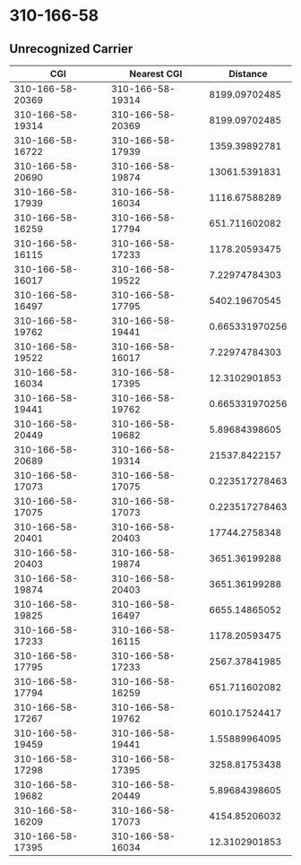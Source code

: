 # 310-166-58
## Unrecognized Carrier


| CGI | Nearest CGI | Distance |
|-----|-------------|----------|
| 310-166-58-20369 | 310-166-58-19314 | 8199.09702485 |
| 310-166-58-19314 | 310-166-58-20369 | 8199.09702485 |
| 310-166-58-16722 | 310-166-58-17939 | 1359.39892781 |
| 310-166-58-20690 | 310-166-58-19874 | 13061.5391831 |
| 310-166-58-17939 | 310-166-58-16034 | 1116.67588289 |
| 310-166-58-16259 | 310-166-58-17794 | 651.711602082 |
| 310-166-58-16115 | 310-166-58-17233 | 1178.20593475 |
| 310-166-58-16017 | 310-166-58-19522 | 7.22974784303 |
| 310-166-58-16497 | 310-166-58-17795 | 5402.19670545 |
| 310-166-58-19762 | 310-166-58-19441 | 0.665331970256 |
| 310-166-58-19522 | 310-166-58-16017 | 7.22974784303 |
| 310-166-58-16034 | 310-166-58-17395 | 12.3102901853 |
| 310-166-58-19441 | 310-166-58-19762 | 0.665331970256 |
| 310-166-58-20449 | 310-166-58-19682 | 5.89684398605 |
| 310-166-58-20689 | 310-166-58-19314 | 21537.8422157 |
| 310-166-58-17073 | 310-166-58-17075 | 0.223517278463 |
| 310-166-58-17075 | 310-166-58-17073 | 0.223517278463 |
| 310-166-58-20401 | 310-166-58-20403 | 17744.2758348 |
| 310-166-58-20403 | 310-166-58-19874 | 3651.36199288 |
| 310-166-58-19874 | 310-166-58-20403 | 3651.36199288 |
| 310-166-58-19825 | 310-166-58-16497 | 6655.14865052 |
| 310-166-58-17233 | 310-166-58-16115 | 1178.20593475 |
| 310-166-58-17795 | 310-166-58-17233 | 2567.37841985 |
| 310-166-58-17794 | 310-166-58-16259 | 651.711602082 |
| 310-166-58-17267 | 310-166-58-19762 | 6010.17524417 |
| 310-166-58-19459 | 310-166-58-19441 | 1.55889964095 |
| 310-166-58-17298 | 310-166-58-17395 | 3258.81753438 |
| 310-166-58-19682 | 310-166-58-20449 | 5.89684398605 |
| 310-166-58-16209 | 310-166-58-17073 | 4154.85206032 |
| 310-166-58-17395 | 310-166-58-16034 | 12.3102901853 |
